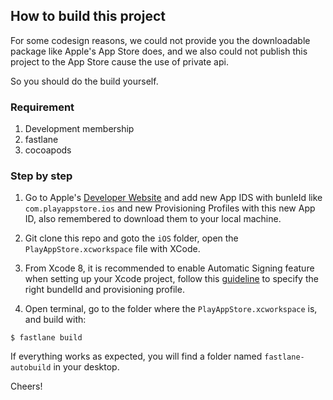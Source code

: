 
## How to build this project

For some codesign reasons, we could not provide you the downloadable package like Apple's App Store does, and we also could not publish this project to the App Store cause the use of private api.

So you should do the build yourself.


### Requirement

1. Development membership
2. fastlane
3. cocoapods

### Step by step

1. Go to Apple's [Developer Website](https://developer.apple.com/account/ios/certificate) and add new App IDS with bunleId like `com.playappstore.ios` and new Provisioning Profiles with this new App ID, also remembered to download them to your local machine.

2. Git clone this repo and goto the `iOS` folder, open the `PlayAppStore.xcworkspace` file with XCode.

3. From Xcode 8, it is recommended to enable Automatic Signing feature when setting up your Xcode project, follow this [guideline](https://docs.fastlane.tools/codesigning/xcode-project/#xcode-8-and-up) to specify the right bundelId and provisioning profile.

4. Open terminal, go to the folder where the `PlayAppStore.xcworkspace` is, and build with:

```
$ fastlane build
```

If everything works as expected, you will find a folder named `fastlane-autobuild` in your desktop.

Cheers!

